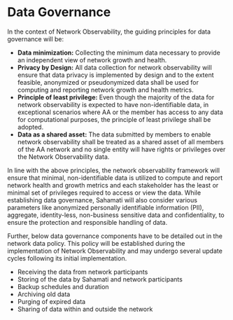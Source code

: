 # Data Governance

In the context of Network Observability, the guiding principles for data governance will be:

* **Data minimization:** Collecting the minimum data necessary to provide an independent view of network growth and health.
* **Privacy by Design:** All data collection for network observability will ensure that data privacy is implemented by design and to the extent feasible, anonymized or pseudonymized data shall be used for computing and reporting network growth and health metrics.
* **Principle of least privilege:** Even though the majority of the data for network observability is expected to have non-identifiable data, in exceptional scenarios where AA or the member has access to any data for computational purposes, the principle of least privilege shall be adopted.
* **Data as a shared asset:** The data submitted by members to enable network observability shall be treated as a shared asset of all members of the AA network and no single entity will have rights or privileges over the Network Observability data.

In line with the above principles, the network observability framework will ensure that minimal, non-identifiable data is utilized to compute and report network health and growth metrics and each stakeholder has the least or minimal set of privileges required to access or view the data. While establishing data governance, Sahamati will also consider various parameters like anonymized personally identifiable information (PII), aggregate, identity-less, non-business sensitive data and confidentiality, to ensure the protection and responsible handling of data.

Further, below data governance components have to be detailed out in the network data policy. This policy will be established during the implementation of Network Observability and may undergo several update cycles following its initial implementation.

* Receiving the data from network participants
* Storing of the data by Sahamati and network participants
* Backup schedules and duration
* Archiving old data
* Purging of expired data
* Sharing of data within and outside the network
